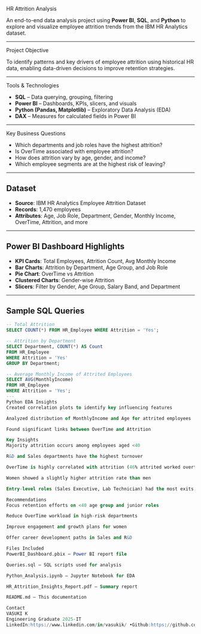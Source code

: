  HR Attrition Analysis

An end-to-end data analysis project using **Power BI**, **SQL**, and **Python** to explore and visualize employee attrition trends from the IBM HR Analytics dataset.

---

Project Objective

To identify patterns and key drivers of employee attrition using historical HR data, enabling data-driven decisions to improve retention strategies.

---

Tools & Technologies

- **SQL** – Data querying, grouping, filtering
- **Power BI** – Dashboards, KPIs, slicers, and visuals
- **Python (Pandas, Matplotlib)** – Exploratory Data Analysis (EDA)
- **DAX** – Measures for calculated fields in Power BI

---

Key Business Questions

- Which departments and job roles have the highest attrition?
- Is OverTime associated with employee attrition?
- How does attrition vary by age, gender, and income?
- Which employee segments are at the highest risk of leaving?

---

##  Dataset

- **Source**: IBM HR Analytics Employee Attrition Dataset  
- **Records**: 1,470 employees  
- **Attributes**: Age, Job Role, Department, Gender, Monthly Income, OverTime, Attrition, and more

---

## Power BI Dashboard Highlights

- **KPI Cards**: Total Employees, Attrition Count, Avg Monthly Income
- **Bar Charts**: Attrition by Department, Age Group, and Job Role
- **Pie Chart**: OverTime vs Attrition
- **Clustered Charts**: Gender-wise Attrition
- **Slicers**: Filter by Gender, Age Group, Salary Band, and Department

---

##  Sample SQL Queries

```sql
-- Total Attrition
SELECT COUNT(*) FROM HR_Employee WHERE Attrition = 'Yes';

-- Attrition by Department
SELECT Department, COUNT(*) AS Count
FROM HR_Employee
WHERE Attrition = 'Yes'
GROUP BY Department;

-- Average Monthly Income of Attrited Employees
SELECT AVG(MonthlyIncome)
FROM HR_Employee
WHERE Attrition = 'Yes';
---
Python EDA Insights
Created correlation plots to identify key influencing features

Analyzed distribution of MonthlyIncome and Age for attrited employees

Found significant links between OverTime and Attrition

Key Insights
Majority attrition occurs among employees aged <40

R&D and Sales departments have the highest turnover

OverTime is highly correlated with attrition (46% attrited worked overtime)

Women showed a slightly higher attrition rate than men

Entry-level roles (Sales Executive, Lab Technician) had the most exits

Recommendations
Focus retention efforts on <40 age group and junior roles

Reduce OverTime workload in high-risk departments

Improve engagement and growth plans for women

Offer career development paths in Sales and R&D

Files Included
PowerBI_Dashboard.pbix – Power BI report file

Queries.sql – SQL scripts used for analysis

Python_Analysis.ipynb – Jupyter Notebook for EDA

HR_Attrition_Insights_Report.pdf – Summary report

README.md – This documentation

Contact
VASUKI K
Engineering Graduate 2025-IT
LinkedIn:https://www.linkedin.com/in/vasukik/ •Github:https://github.com/K-Vasuki• Email: vasukikumaraguru11@gmail.com




